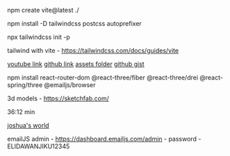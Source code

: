 npm create vite@latest ./

npm install -D tailwindcss postcss autoprefixer

npx tailwindcss init -p

tailwind with vite - https://tailwindcss.com/docs/guides/vite

[youtube link](https://youtu.be/FkowOdMjvYo?si=8u6EnFfpscf0Ya5b)
[github link](https://github.com/adrianhajdin/3D_portfolio.git)
[assets folder](https://drive.google.com/file/d/1TACDN8qFpi_NW66I4p48R9_MUmx-JT3P/edit?pli=1)
[github gist](https://gist.github.com/adrianhajdin/7bc0603ee0b1bd2872b80a62c24b5e5f#file-index-js)

npm install react-router-dom @react-three/fiber @react-three/drei @react-spring/three @emailjs/browser

3d models - https://sketchfab.com/

36:12 min

[joshua's world](https://www.joshuas.world/)

emailJS admin - https://dashboard.emailjs.com/admin 
	- password - ELIDAWANJIKU12345